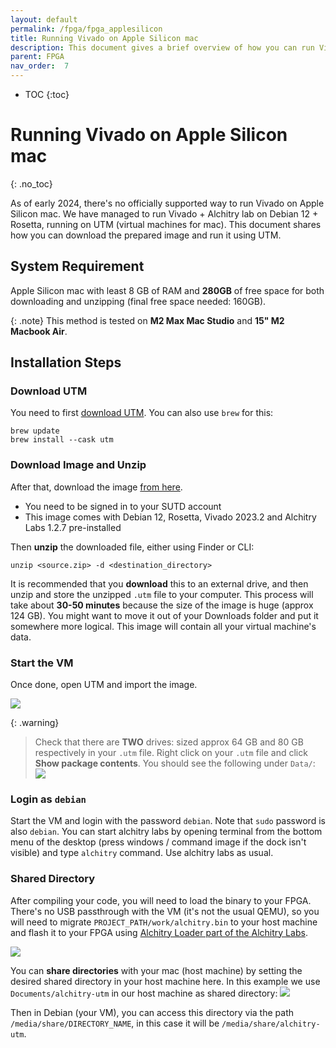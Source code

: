 ```yaml
---
layout: default
permalink: /fpga/fpga_applesilicon
title: Running Vivado on Apple Silicon mac 
description: This document gives a brief overview of how you can run Vivado on Apple Silicon mac with UTM 
parent: FPGA
nav_order:  7
---
```

* TOC
{:toc}


# Running Vivado on Apple Silicon mac
{: .no_toc}

As of early 2024, there's no officially supported way to run Vivado on Apple Silicon mac. We have managed to run Vivado + Alchitry lab on Debian 12 + Rosetta, running on UTM (virtual machines for mac). This document shares how you can download the prepared image and run it using UTM. 

## System Requirement 
Apple Silicon mac with least 8 GB of RAM and **280GB** of free space for both downloading and unzipping (final free space needed: 160GB). 

{: .note}
This method is tested on **M2 Max Mac Studio** and **15" M2 Macbook Air**. 

## Installation Steps
### Download UTM
You need to first [download UTM](https://mac.getutm.app). You can also use `brew` for this: 

```
brew update 
brew install --cask utm
```

### Download Image and Unzip
After that, download the image [from here](https://sutdapac-my.sharepoint.com/:u:/g/personal/natalie_agus_sutd_edu_sg/EREWxcAFtTNJlrEpiurTAyQB5JhhgQW-tfepEhhtqMqk1A?e=u00edO).
* You need to be <span className="orange-bold">signed in to your SUTD account</span> 
* This image comes with Debian 12, Rosetta, Vivado 2023.2 and Alchitry Labs 1.2.7 pre-installed 

Then **unzip** the downloaded file, either using Finder or CLI: 
```
unzip <source.zip> -d <destination_directory>
```

It is recommended that you **download** this to an external drive, and then unzip and store the unzipped `.utm` file to your computer. This process will take about **30-50 minutes** because the size of the image is huge (approx 124 GB). You might want to move it out of your Downloads folder and put it somewhere more logical. This image will contain all your virtual machine's data. 

### Start the VM
Once done, open UTM and import the image. 

<img src="{{ site.baseurl }}/docs/FPGA/images/fpga_applesilicon/shared-dir.png"  class="center_full"/>

{: .warning}
> Check that there are **TWO** drives: sized approx 64 GB and 80 GB respectively in your `.utm` file. Right click on your `.utm` file and click **Show package contents**. You should see the following under `Data/`: 
> <img src="{{ site.baseurl }}/docs/FPGA/images/fpga_applesilicon/2024-03-18-17-47-02.png"  class="center_full"/>

### Login as `debian`
Start the VM and login with the password `debian`. Note that `sudo` password is also `debian`. You can start alchitry labs by opening terminal from the bottom menu of the desktop (press windows / command image if the dock isn't visible) and type `alchitry` command. Use alchitry labs as usual. 

### Shared Directory 

After compiling your code, you will need to load the binary to your FPGA. There's no USB passthrough with the VM (it's not the usual QEMU), so you will need to migrate `PROJECT_PATH/work/alchitry.bin` to your host machine and flash it to your FPGA using [Alchitry Loader part of the Alchitry Labs](https://new.alchitry.com/Alchitry-Labs-V2/download.html).

<img src="{{ site.baseurl }}/docs/FPGA/images/fpga_applesilicon/2024-03-18-14-34-46.png"  class="center_full"/>

You can **share directories** with your mac (host machine) by setting the desired shared directory in your host machine here. In this example we use `Documents/alchitry-utm` in our host machine as shared directory: 
<img src="{{ site.baseurl }}/docs/FPGA/images/fpga_applesilicon/shared-dir.png"  class="center_full"/>

Then in Debian (your VM), you can access this directory via the path `/media/share/DIRECTORY_NAME`, in this case it will be `/media/share/alchitry-utm`.



